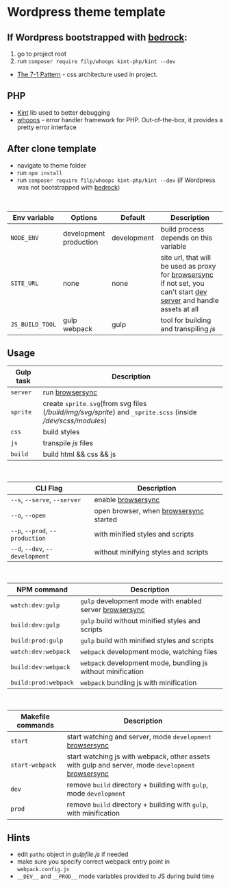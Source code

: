# Wordpress theme template

## If Wordpress bootstrapped with [bedrock](https://roots.io/bedrock/):
1. go to project root
2. run `composer require filp/whoops kint-php/kint --dev`

* [The 7-1 Pattern](https://sass-guidelin.es/#the-7-1-pattern) - css architecture used in project.


## PHP
- [Kint](https://github.com/kint-php/kint) lib used to better debugging
- [whoops](https://github.com/filp/whoops) - error handler framework for PHP.
  Out-of-the-box, it provides a pretty error interface

## After clone template
- navigate to theme folder
- run `npm install`
- run `composer require filp/whoops kint-php/kint --dev` (if Wordpress was not bootstrapped with [bedrock](https://roots.io/bedrock/))
  
<br />

| Env variable | Options | Default | Description |
| ------ | ------ | ------ | ------ |
| `NODE_ENV` | development <br /> production | development | build process depends on this variable |
| `SITE_URL` | none | none | site url, that will be used as proxy for [browsersync](https://www.browsersync.io/) <br /> if not set, you can't start [dev server]((https://www.browsersync.io/)) and handle assets at all |
| `JS_BUILD_TOOL` | gulp <br /> webpack | gulp | tool for building and transpiling *js* |

## Usage

| Gulp task | Description |
| ------ | ------ |
| `server` | run [browsersync](https://www.browsersync.io/) |
| `sprite` | create `sprite.svg`(from svg files (*/build/img/svg/sprite*) and `_sprite.scss` (inside */dev/scss/modules*) |
| `css` | build styles |
| `js` | transpile *js* files |
| `build` | build html && css && js |

<br />

| CLI Flag | Description |
| ------ | ------ |
| `--s`, `--serve`, `--server` | enable [browsersync](https://www.browsersync.io/) |
| `--o`, `--open` | open browser, when [browsersync](https://www.browsersync.io/) started |
| `--p`, `--prod`, `--production` | with minified styles and scripts |
| `--d`, `--dev`, `--development` | without minifying styles and scripts |

<br />

| NPM command | Description |
| ------ | ------ |
| `watch:dev:gulp` | `gulp` development mode with enabled server [browsersync](https://www.browsersync.io/) |
| `build:dev:gulp` | `gulp` build without minified styles and scripts |
| `build:prod:gulp` | `gulp` build with minified styles and scripts |
| `watch:dev:webpack` | `webpack` development mode, watching files |
| `build:dev:webpack` | `webpack` development mode, bundling js without minification |
| `build:prod:webpack` | `webpack` bundling js with minification |

<br />

| Makefile commands | Description |
| ------ | ------ |
| `start` | start watching and server, mode `development` [browsersync](https://www.browsersync.io/) |
| `start-webpack` | start watching js with webpack, other assets with gulp and server, mode `development` [browsersync](https://www.browsersync.io/) |
| `dev` | remove `build` directory + building with `gulp`, mode `development` |
| `prod` | remove `build` directory + building with `gulp`, with minification |


## Hints
- edit `paths` object in *gulpfile.js* if needed
- make sure you specify correct webpack entry point in `webpack.config.js`
- `__DEV__` and `__PROD__` mode variables provided to JS during build time
